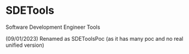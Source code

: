 # SDETools
Software Development Engineer Tools

(09/01/2023) Renamed as SDEToolsPoc (as it has many poc and no real unified version)